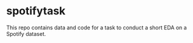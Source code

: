 # spotifytask
This repo contains data and code for a task to conduct a short EDA on a Spotify dataset.
